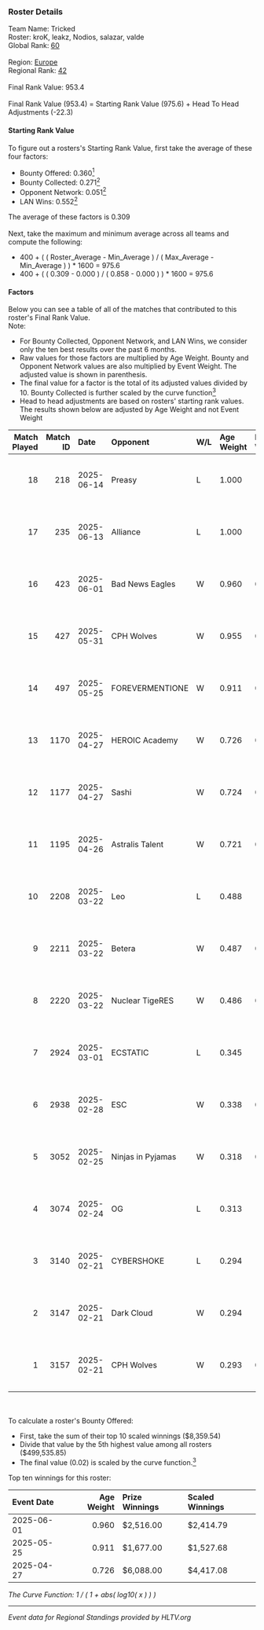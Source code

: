 ### Roster Details<br />
Team Name: Tricked<br />
Roster: kroK, leakz, Nodios, salazar, valde<br />
Global Rank: [60](../../standings_global_2025_07_07.md)<br />
<br />
Region: [Europe]( ../../standings_europe_2025_07_07.md)<br />
Regional Rank: [42]( ../../standings_europe_2025_07_07.md)<br />
<br />
Final Rank Value:  953.4<br />
<br />
Final Rank Value (953.4) = Starting Rank Value (975.6) + Head To Head Adjustments (-22.3)<br />

#### Starting Rank Value<br />
To figure out a rosters's Starting Rank Value, first take the average of these four factors:<br />
- Bounty Offered: 0.360[<sup>1</sup>](#table2)
- Bounty Collected: 0.271[<sup>2</sup>](#table1)
- Opponent Network: 0.051[<sup>2</sup>](#table1)
- LAN Wins: 0.552[<sup>2</sup>](#table1)

The average of these factors is 0.309<br />
<br />
Next, take the maximum and minimum average across all teams and compute the following:<br />
- 400 + ( ( Roster_Average - Min_Average ) / ( Max_Average - Min_Average ) ) * 1600 = 975.6
- 400 + ( ( 0.309 - 0.000 ) / ( 0.858 - 0.000 ) ) * 1600 = 975.6


#### Factors<br />
Below you can see a table of all of the matches that contributed to this roster's Final Rank Value.<br />
Note:<br />

- For Bounty Collected, Opponent Network, and LAN Wins, we consider only the ten best results over the past 6 months.
- Raw values for those factors are multiplied by Age Weight. Bounty and Opponent Network values are also multiplied by Event Weight. The adjusted value is shown in parenthesis.
- The final value for a factor is the total of its adjusted values divided by 10. Bounty Collected is further scaled by the curve function[<sup>3</sup>](#curveFunction)
- Head to head adjustments are based on rosters' starting rank values. The results shown below are adjusted by Age Weight and not Event Weight
<span id="table1"></span><br />


| Match Played | Match ID | Date       | Opponent          | W/L | Age Weight | Event Weight | Bounty Collected | Opponent Network | LAN Wins  | H2H Adj. | Roster                                 |
| -: | -: | :- | :- | :- | :- | :- | :- | :- | :- | -: | :- |
|           18 |      218 | 2025-06-14 | Preasy            | L   | 1.000      | -            | -                | -                | -         |   -28.07 | kroK, leakz, Nodios, salazar, valde    |
|           17 |      235 | 2025-06-13 | Alliance          | L   | 1.000      | -            | -                | -                | -         |   -16.60 | kroK, leakz, Nodios, salazar, valde    |
|           16 |      423 | 2025-06-01 | Bad News Eagles   | W   | 0.960      | 0.299        | 0.002 (0.001)    | 0.042 (0.012)    | 1 (0.960) |     4.11 | kroK, leakz, Nodios, salazar, valde    |
|           15 |      427 | 2025-05-31 | CPH Wolves        | W   | 0.955      | 0.299        | 0.028 (0.008)    | 0.540 (0.154)    | 1 (0.955) |     6.78 | kroK, leakz, Nodios, salazar, valde    |
|           14 |      497 | 2025-05-25 | FOREVERMENTIONE   | W   | 0.911      | 0.277        | 0.001 (0.000)    | -                | 1 (0.911) |     1.97 | kroK, leakz, Nodios, salazar, valde    |
|           13 |     1170 | 2025-04-27 | HEROIC Academy    | W   | 0.726      | 0.321        | 0.002 (0.001)    | 0.197 (0.046)    | 1 (0.726) |     3.83 | leakz, Nodios, Queenix, salazar, valde |
|           12 |     1177 | 2025-04-27 | Sashi             | W   | 0.724      | 0.321        | 0.012 (0.003)    | 1.000 (0.232)    | 1 (0.724) |    11.31 | leakz, Nodios, Queenix, salazar, valde |
|           11 |     1195 | 2025-04-26 | Astralis Talent   | W   | 0.721      | 0.321        | 0.000 (0.000)    | 0.013 (0.003)    | 1 (0.721) |     1.41 | leakz, Nodios, Queenix, salazar, valde |
|           10 |     2208 | 2025-03-22 | Leo               | L   | 0.488      | -            | -                | -                | -         |   -13.68 | leakz, Nodios, Queenix, salazar, valde |
|            9 |     2211 | 2025-03-22 | Betera            | W   | 0.487      | 0.143        | 0.014 (0.001)    | 0.164 (0.011)    | 0 (0.000) |     4.12 | leakz, Nodios, Queenix, salazar, valde |
|            8 |     2220 | 2025-03-22 | Nuclear TigeRES   | W   | 0.486      | 0.143        | 0.001 (0.000)    | 0.058 (0.004)    | 0 (0.000) |     1.10 | leakz, Nodios, Queenix, salazar, valde |
|            7 |     2924 | 2025-03-01 | ECSTATIC          | L   | 0.345      | -            | -                | -                | -         |    -1.42 | Nodios, Queenix, roeJ, salazar, valde  |
|            6 |     2938 | 2025-02-28 | ESC               | W   | 0.338      | 0.143        | -                | 0.027 (0.001)    | 0 (0.000) |     0.80 | Nodios, Queenix, roeJ, salazar, valde  |
|            5 |     3052 | 2025-02-25 | Ninjas in Pyjamas | W   | 0.318      | 0.143        | 0.153 (0.007)    | 0.961 (0.044)    | 0 (0.000) |     9.17 | Nodios, Queenix, roeJ, salazar, valde  |
|            4 |     3074 | 2025-02-24 | OG                | L   | 0.313      | -            | -                | -                | -         |    -3.92 | Nodios, Queenix, roeJ, salazar, valde  |
|            3 |     3140 | 2025-02-21 | CYBERSHOKE        | L   | 0.294      | -            | -                | -                | -         |    -5.39 | leakz, niko, Queenix, salazar, valde   |
|            2 |     3147 | 2025-02-21 | Dark Cloud        | W   | 0.294      | -            | -                | -                | -         |     0.58 | leakz, niko, Queenix, salazar, valde   |
|            1 |     3157 | 2025-02-21 | CPH Wolves        | W   | 0.293      | 0.143        | 0.005 (0.000)    | 0.126 (0.005)    | -         |     1.67 | leakz, niko, Queenix, salazar, valde   |

<br />
<span id="table2"></span><br />
To calculate a roster's Bounty Offered:<br />

- First, take the sum of their top 10 scaled winnings ($8,359.54)
- Divide that value by the 5th highest value among all rosters ($499,535.85)
- The final value (0.02) is scaled by the curve function.[<sup>3</sup>](#curveFunction)

Top ten winnings for this roster:<br />

| Event Date | Age Weight | Prize Winnings | Scaled Winnings |
| :- | -: | :- | :- |
| 2025-06-01 |      0.960 | $2,516.00      | $2,414.79       |
| 2025-05-25 |      0.911 | $1,677.00      | $1,527.68       |
| 2025-04-27 |      0.726 | $6,088.00      | $4,417.08       |


<span id="curveFunction"></span>_The Curve Function: 1 / ( 1 + abs( log10( x ) ) )_<br />

---
_Event data for Regional Standings provided by HLTV.org_<br />
